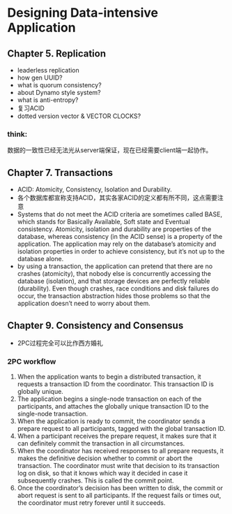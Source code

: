 # Designing Data-intensive Application
## Chapter 5. Replication
- leaderless replication
- how gen UUID?
- what is quorum consistency?
- about Dynamo style system?
- what is anti-entropy?
- 复习ACID
- dotted version vector & VECTOR CLOCKS?

### think:
数据的一致性已经无法光从server端保证，现在已经需要client端一起协作。

## Chapter 7. Transactions
- ACID: Atomicity, Consistency, Isolation and Durability.
- 各个数据库都宣称支持ACID，其实各家ACID的定义都有所不同，这点需要注意
- Systems that do not meet the ACID criteria are sometimes called BASE, which stands for Basically Available, Soft state and Eventual consistency.
Atomicity, isolation and durability are properties of the database, whereas consistency (in the ACID sense) is a property of the application. The application may rely on the database’s atomicity and isolation properties in order to achieve consistency, but it’s not up to the database alone.
- by using a transaction, the application can pretend that there are no crashes (atomicity), that nobody else is concurrently accessing the database (isolation), and that storage devices are perfectly reliable (durability). Even though crashes, race conditions and disk failures do occur, the transaction abstraction hides those problems so that the application doesn’t need to worry about them.

## Chapter 9. Consistency and Consensus
- 2PC过程完全可以比作西方婚礼
### 2PC workflow
1. When the application wants to begin a distributed transaction, it requests a transaction ID from the coordinator. This transaction ID is globally unique.
2. The application begins a single-node transaction on each of the participants, and attaches the globally unique transaction ID to the single-node transaction.
3. When the application is ready to commit, the coordinator sends a prepare request to all participants, tagged with the global transaction ID.
4. When a participant receives the prepare request, it makes sure that it can definitely commit the transaction in all circumstances.
5. When the coordinator has received responses to all prepare requests, it makes the definitive decision whether to commit or abort the transaction. The coordinator must write that decision to its transaction log on disk, so that it knows which way it decided in case it subsequently crashes. This is called the commit point.
6. Once the coordinator’s decision has been written to disk, the commit or abort request is sent to all participants. If the request fails or times out, the coordinator must retry forever until it succeeds. 

